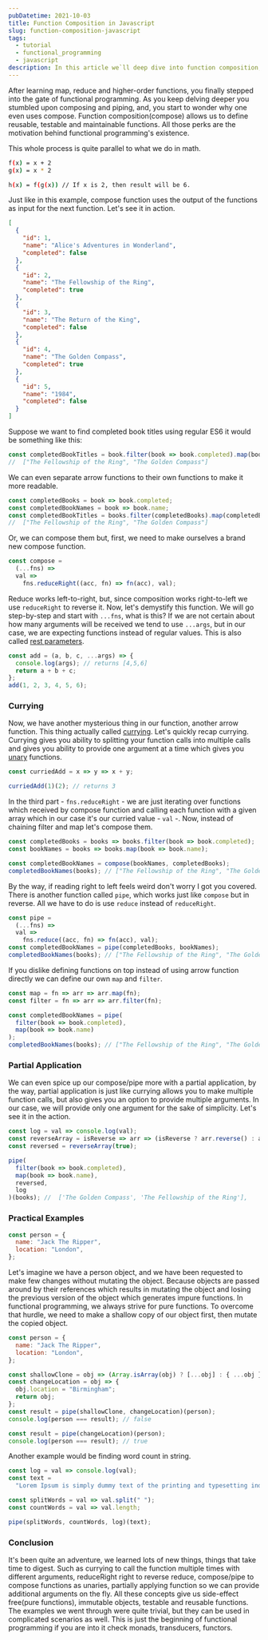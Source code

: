 ```yaml
---
pubDatetime: 2021-10-03
title: Function Composition in Javascript
slug: function-composition-javascript
tags:
  - tutorial
  - functional_programming
  - javascript
description: In this article we`ll deep dive into function composition, pipes, currying and partial applications with examples from real world.
---
```


After learning map, reduce and higher-order functions, you finally stepped into the gate of functional programming. As you keep delving deeper you stumbled upon composing and piping, and, you start to wonder why one even uses compose. Function composition(compose) allows us to define reusable, testable and maintainable functions. All those perks are the motivation behind functional programming's existence.

This whole process is quite parallel to what we do in math.

```bash
f(x) = x + 2
g(x) = x * 2

h(x) = f(g(x)) // If x is 2, then result will be 6.

```

Just like in this example, compose function uses the output of the functions as input for the next function. Let's see it in action.

```json
[
  {
    "id": 1,
    "name": "Alice's Adventures in Wonderland",
    "completed": false
  },
  {
    "id": 2,
    "name": "The Fellowship of the Ring",
    "completed": true
  },
  {
    "id": 3,
    "name": "The Return of the King",
    "completed": false
  },
  {
    "id": 4,
    "name": "The Golden Compass",
    "completed": true
  },
  {
    "id": 5,
    "name": "1984",
    "completed": false
  }
]
```

Suppose we want to find completed book titles using regular ES6 it would be something like this:

```javascript
const completedBookTitles = book.filter(book => book.completed).map(book => book.name);
//  ["The Fellowship of the Ring", "The Golden Compass"]
```

We can even separate arrow functions to their own functions to make it more readable.

```javascript
const completedBooks = book => book.completed;
const completedBookNames = book => book.name;
const completedBookTitles = books.filter(completedBooks).map(completedBookNames);
//  ["The Fellowship of the Ring", "The Golden Compass"]
```

Or, we can compose them but, first, we need to make ourselves a brand new compose function.

```javascript
const compose =
  (...fns) =>
  val =>
    fns.reduceRight((acc, fn) => fn(acc), val);
```

Reduce works left-to-right, but, since composition works right-to-left we use `reduceRight` to reverse it. Now, let's demystify this function.
We will go step-by-step and start with `...fns`, what is this? If we are not certain about how many arguments will be received we tend to use
`...args`, but in our case, we are expecting functions instead of regular values. This is also called [rest parameters](https://developer.mozilla.org/en-US/docs/Web/JavaScript/Reference/Functions/rest_parameters).

```javascript
const add = (a, b, c, ...args) => {
  console.log(args); // returns [4,5,6]
  return a + b + c;
};
add(1, 2, 3, 4, 5, 6);
```

### Currying

Now, we have another mysterious thing in our function, another arrow function. This thing actually called [currying](https://ogzhanolguncu.com/blog/using-curry-the-functional-way).
Let's quickly recap currying. Currying gives you ability to splitting your function calls into multiple calls and gives you ability to provide one argument at a time which gives you [unary](https://en.wikipedia.org/wiki/Unary_function) functions.

```javascript
const curriedAdd = x => y => x + y;

curriedAdd(1)(2); // returns 3
```

In the third part - `fns.reduceRight` - we are just iterating over functions which received by compose function and calling each function with
a given array which in our case it's our curried value - `val` -. Now, instead of chaining filter and map let's compose them.

```javascript
const completedBooks = books => books.filter(book => book.completed);
const bookNames = books => books.map(book => book.name);

const completedBookNames = compose(bookNames, completedBooks);
completedBookNames(books); // ["The Fellowship of the Ring", "The Golden Compass"]
```

By the way, if reading right to left feels weird don't worry I got you covered. There is another function called `pipe`, which works just like `compose` but in reverse.
All we have to do is use `reduce` instead of `reduceRight`.

```javascript
const pipe =
  (...fns) =>
  val =>
    fns.reduce((acc, fn) => fn(acc), val);
const completedBookNames = pipe(completedBooks, bookNames);
completedBookNames(books); // ["The Fellowship of the Ring", "The Golden Compass"]
```

If you dislike defining functions on top instead of using arrow function directly we can define our own `map` and `filter`.

```javascript
const map = fn => arr => arr.map(fn);
const filter = fn => arr => arr.filter(fn);

const completedBookNames = pipe(
  filter(book => book.completed),
  map(book => book.name)
);
completedBookNames(books); // ["The Fellowship of the Ring", "The Golden Compass"]
```

### Partial Application

We can even spice up our compose/pipe more with a partial application, by the way, partial application is just like currying allows you to make multiple function calls, but
also gives you an option to provide multiple arguments. In our case, we will provide only one argument for the sake of simplicity. Let's see it in the action.

```javascript
const log = val => console.log(val);
const reverseArray = isReverse => arr => (isReverse ? arr.reverse() : arr);
const reversed = reverseArray(true);

pipe(
  filter(book => book.completed),
  map(book => book.name),
  reversed,
  log
)(books); //  ['The Golden Compass', 'The Fellowship of the Ring'],
```

### Practical Examples

```javascript
const person = {
  name: "Jack The Ripper",
  location: "London",
};
```

Let's imagine we have a person object, and we have been requested to make few changes without mutating the object.
Because objects are passed around by their references which results in mutating the object and losing the previous version of the object which generates impure functions.
In functional programming, we always strive for pure functions. To overcome that hurdle, we need to make a shallow copy of our object first, then mutate the copied object.

```javascript
const person = {
  name: "Jack The Ripper",
  location: "London",
};

const shallowClone = obj => (Array.isArray(obj) ? [...obj] : { ...obj });
const changeLocation = obj => {
  obj.location = "Birmingham";
  return obj;
};
const result = pipe(shallowClone, changeLocation)(person);
console.log(person === result); // false

const result = pipe(changeLocation)(person);
console.log(person === result); // true
```

Another example would be finding word count in string.

```javascript
const log = val => console.log(val);
const text =
  "Lorem Ipsum is simply dummy text of the printing and typesetting industry. Lorem Ipsum has been the industry's standard dummy text ever since the 1500s, when an unknown printer took a galley of type and scrambled it to make a type specimen book";

const splitWords = val => val.split(" ");
const countWords = val => val.length;

pipe(splitWords, countWords, log)(text);
```

### Conclusion

It's been quite an adventure, we learned lots of new things, things that take time to digest. Such as currying to call the function multiple times with different arguments,
reduceRight right to reverse reduce, compose/pipe to compose functions as unaries, partially applying function so we can provide additional arguments on the fly. All these
concepts give us side-effect free(pure functions), immutable objects, testable and reusable functions. The examples we went through were quite trivial, but they can be used in complicated scenarios as well.
This is just the beginning of functional programming if you are into it check monads, transducers, functors.
